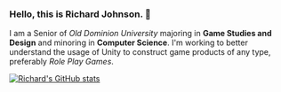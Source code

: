 ### Hello, this is Richard Johnson. 👋

I am a Senior of *Old Dominion University* majoring in **Game Studies and Design** and minoring in **Computer Science**. 
I'm working to better understand the usage of Unity to construct game products of any type, preferably *Role Play Games*.


[![Richard's GitHub stats](https://github-readme-stats.vercel.app/api?username=csrjohn027)](https://github.com/csrjohn027/github-readme-stats)
<!--
**csrjohn027/csrjohn027** is a ✨ _special_ ✨ repository because its `README.md` (this file) appears on your GitHub profile.

Here are some ideas to get you started:

- 🔭 I’m currently working on ...
- 🌱 I’m currently learning ...
- 👯 I’m looking to collaborate on ...
- 🤔 I’m looking for help with ...
- 💬 Ask me about ...
- 📫 How to reach me: ...
- 😄 Pronouns: ...
- ⚡ Fun fact: ...
-->
